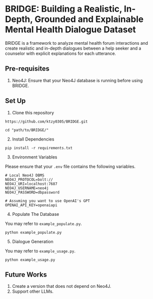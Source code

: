# BRIDGE: Building a Realistic, In-Depth, Grounded and Explainable Mental Health Dialogue Dataset

BRIDGE is a framework to analyze mental health forum interactions and create realistic and in-depth dialogues between a help seeker and a counselor with explicit explanations for each utterance.

## Pre-requisites
1. Neo4J: Ensure that your Neo4J database is running before using BRIDGE.

## Set Up

1. Clone this repository

```
https://github.com/ktzy0305/BRIDGE.git
```

```
cd "path/to/BRIDGE/"
```

2. Install Dependencies

```
pip install -r requirements.txt
```

3. Environment Variables

Please ensure that your `.env` file contains the following variables.

```
# Local Neo4J DBMS
NEO4J_PROTOCOL=bolt://
NEO4J_URI=localhost:7687
NEO4J_USERNAME=neo4j
NEO4J_PASSWORD=dbpassword

# Assuming you want to use OpenAI's GPT
OPENAI_API_KEY=openaiapi
```

4. Populate The Database

You may refer to `example_populate.py`.

```
python example_populate.py
```

5. Dialogue Generation

You may refer to `example_usage.py`.

```
python example_usage.py
```

## Future Works

1. Create a version that does not depend on Neo4J.
2. Support other LLMs.